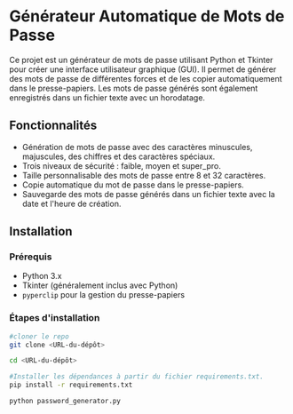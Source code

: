 # Générateur Automatique de Mots de Passe

Ce projet est un générateur de mots de passe utilisant Python et Tkinter pour créer une interface utilisateur graphique (GUI). Il permet de générer des mots de passe de différentes forces et de les copier automatiquement dans le presse-papiers. Les mots de passe générés sont également enregistrés dans un fichier texte avec un horodatage.

## Fonctionnalités

- Génération de mots de passe avec des caractères minuscules, majuscules, des chiffres et des caractères spéciaux.
- Trois niveaux de sécurité : faible, moyen et super_pro.
- Taille personnalisable des mots de passe entre 8 et 32 caractères.
- Copie automatique du mot de passe dans le presse-papiers.
- Sauvegarde des mots de passe générés dans un fichier texte avec la date et l'heure de création.

## Installation

### Prérequis

- Python 3.x
- Tkinter (généralement inclus avec Python)
- `pyperclip` pour la gestion du presse-papiers

### Étapes d'installation
   ```sh
   #cloner le repo
   git clone <URL-du-dépôt>
   
   cd <URL-du-dépôt>
   
   #Installer les dépendances à partir du fichier requirements.txt. 
   pip install -r requirements.txt

   python password_generator.py
```


